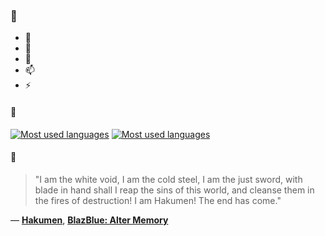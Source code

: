 ### 👋

- 🔭
- 🌱
- 💬
- 📫
- ⚡

#### 🧏

[![Most used languages](https://github-readme-stats-aynah.vercel.app/api/top-langs/?username=aynh&theme=solarized-dark&langs_count=6&layout=compact&hide_title=true)](https://github.com/anuraghazra/github-readme-stats#gh-dark-mode-only)
[![Most used languages](https://github-readme-stats-aynah.vercel.app/api/top-langs/?username=aynh&theme=solarized-light&langs_count=6&layout=compact&hide_title=true)](https://github.com/anuraghazra/github-readme-stats#gh-light-mode-only)

#### 💬

> "I am the white void, I am the cold steel, I am the just sword, with blade in hand shall I reap the sins of this world, and cleanse them in the fires of destruction! I am Hakumen! The end has come."

&mdash; [**Hakumen**](https://myanimelist.net/character.php?q=Hakumen&cat=character), [**BlazBlue: Alter Memory**](https://myanimelist.net/search/all?q=BlazBlue%3A%20Alter%20Memory&cat=all)
